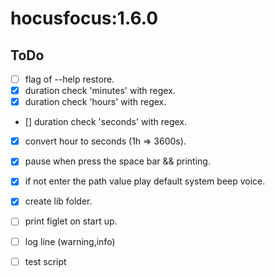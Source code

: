 # hocusfocus:1.6.0


## ToDo

- [ ] flag of --help restore.
- [x]  duration check 'minutes' with regex.
- [x]  duration check 'hours' with regex.
- []  duration check 'seconds' with regex.
- [x]  convert hour to seconds (1h => 3600s).
- [x]  pause when press the space bar && printing.
- [x]  if not enter the path value play default system beep voice.
- [x]  create lib folder.
- [ ]  print figlet on start up.
- [ ]  log line (warning,info)
- [ ]  test script


